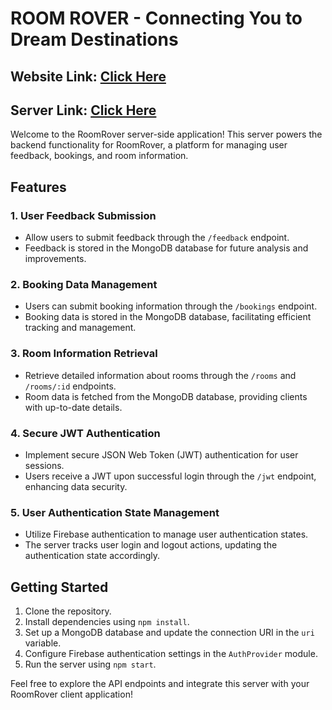 # ROOM ROVER - Connecting You to Dream Destinations

## Website Link: [Click Here](https://room-rover.web.app)

## Server Link: [Click Here](https://roomrover-sever-hz75sv5qr-mehedi-hasans-hrid.vercel.app)

Welcome to the RoomRover server-side application! This server powers the backend functionality for RoomRover, a platform for managing user feedback, bookings, and room information.

## Features

### 1. User Feedback Submission

- Allow users to submit feedback through the `/feedback` endpoint.
- Feedback is stored in the MongoDB database for future analysis and improvements.

### 2. Booking Data Management

- Users can submit booking information through the `/bookings` endpoint.
- Booking data is stored in the MongoDB database, facilitating efficient tracking and management.

### 3. Room Information Retrieval

- Retrieve detailed information about rooms through the `/rooms` and `/rooms/:id` endpoints.
- Room data is fetched from the MongoDB database, providing clients with up-to-date details.

### 4. Secure JWT Authentication

- Implement secure JSON Web Token (JWT) authentication for user sessions.
- Users receive a JWT upon successful login through the `/jwt` endpoint, enhancing data security.

### 5. User Authentication State Management

- Utilize Firebase authentication to manage user authentication states.
- The server tracks user login and logout actions, updating the authentication state accordingly.

## Getting Started

1. Clone the repository.
2. Install dependencies using `npm install`.
3. Set up a MongoDB database and update the connection URI in the `uri` variable.
4. Configure Firebase authentication settings in the `AuthProvider` module.
5. Run the server using `npm start`.

Feel free to explore the API endpoints and integrate this server with your RoomRover client application!
